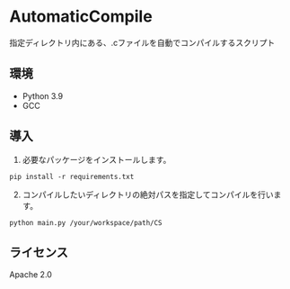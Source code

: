 # AutomaticCompile
指定ディレクトリ内にある、.cファイルを自動でコンパイルするスクリプト

## 環境

- Python 3.9
- GCC

## 導入

1. 必要なパッケージをインストールします。
```shell
pip install -r requirements.txt
```

2. コンパイルしたいディレクトリの絶対パスを指定してコンパイルを行います。
```shell
python main.py /your/workspace/path/CS
```

## ライセンス

Apache 2.0